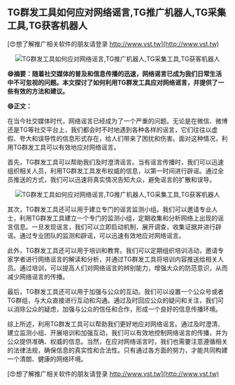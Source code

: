 ## **TG群发工具如何应对网络谣言,TG推广机器人,TG采集工具,TG获客机器人**

[😍想了解推广相关软件的朋友请登录 http://www.vst.tw](http://www.vst.tw)

 <center><img src="https://vst.tw/MP4/tuiguang/png/3.png" alt="TG群发工具如何应对网络谣言,TG推广机器人,TG采集工具,TG获客机器人"></center>

**😄摘要：随着社交媒体的普及和信息传播的迅速，网络谣言已成为我们日常生活中不可忽视的问题。本文探讨了如何利用TG群发工具应对网络谣言，并提供了一些有效的方法和建议。**

**😄正文：**

在当今社交媒体时代，网络谣言已经成为了一个严重的问题。无论是在微信、微博还是TG等社交平台上，我们都会时不时地遇到各种各样的谣言，它们往往以虚假、夸大和误导性的信息形式存在，给人们带来了困扰和伤害。面对这种情况，利用TG群发工具可以有效地应对网络谣言。

首先，TG群发工具可以帮助我们及时澄清谣言。当有谣言传播时，我们可以迅速组织相关人员，利用TG群发工具发布权威的信息，以第一时间进行辟谣。通过全员推送的方式，我们可以迅速将真实情况告知大众，避免谣言的扩散和误导。

 <center><img src="https://vst.tw/MP4/tuiguang/png/4.png" alt="TG群发工具如何应对网络谣言,TG推广机器人,TG采集工具,TG获客机器人"></center>

其次，TG群发工具还可以用于建立专门的谣言监测小组。我们可以邀请专业人士，利用TG群发工具建立一个专门的监测小组，定期收集和分析网络上出现的谣言信息。一旦发现谣言，我们可以立即启动机制，展开调查，收集证据并进行辟谣。通过专业团队的监测和辟谣，可以迅速有效地应对网络谣言。

此外，TG群发工具还可以用于培训和教育。我们可以定期组织培训活动，邀请专家学者进行网络谣言的解读和分析，并通过TG群发工具将培训内容推送给相关人员。通过培训，可以提高人们对网络谣言的辨别能力，增强大众的防范意识，从而减少网络谣言的传播。

最后，TG群发工具还可以用于加强与公众的互动。我们可以设置一个公众号或者TG群组，与大众直接进行互动和沟通。通过及时回应公众的疑问和关注，我们可以消除公众的疑虑，加强与公众的信任和合作，形成一个良好的信息传播环境。

综上所述，利用TG群发工具可以帮助我们更好地应对网络谣言。通过及时澄清、建立监测小组、开展培训和加强互动，我们可以有效地控制网络谣言的传播，并为公众提供准确、权威的信息。当然，在应对网络谣言时，我们也需要注意遵循相关的法律法规，确保信息的真实性和合法性。只有通过各方面的努力，才能共同构建一个清朗、健康的网络环境。

[😍想了解推广相关软件的朋友请登录 http://www.vst.tw](http://www.vst.tw)



